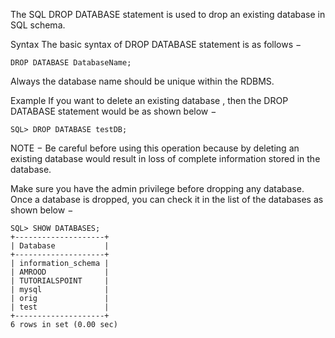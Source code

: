 The SQL DROP DATABASE statement is used to drop an existing database in SQL schema.

Syntax
The basic syntax of DROP DATABASE statement is as follows −

    DROP DATABASE DatabaseName;
Always the database name should be unique within the RDBMS.

Example
If you want to delete an existing database <testDB>, then the DROP DATABASE statement would be as shown below −

    SQL> DROP DATABASE testDB;
NOTE − Be careful before using this operation because by deleting an existing database would result in loss of complete information stored in the database.

Make sure you have the admin privilege before dropping any database. Once a database is dropped, you can check it in the list of the databases as shown below −

    SQL> SHOW DATABASES;
    +--------------------+
    | Database           |
    +--------------------+
    | information_schema |
    | AMROOD             |
    | TUTORIALSPOINT     |
    | mysql              |
    | orig               |
    | test               |
    +--------------------+
    6 rows in set (0.00 sec)
